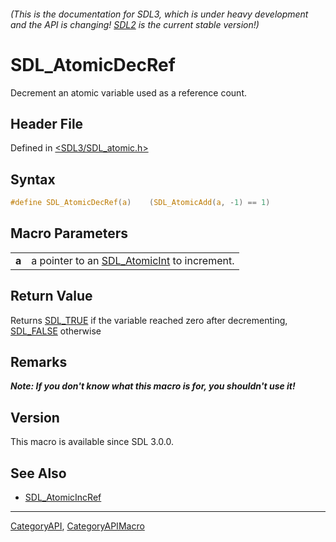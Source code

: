 ###### (This is the documentation for SDL3, which is under heavy development and the API is changing! [SDL2](https://wiki.libsdl.org/SDL2/) is the current stable version!)
# SDL_AtomicDecRef

Decrement an atomic variable used as a reference count.

## Header File

Defined in [<SDL3/SDL_atomic.h>](https://github.com/libsdl-org/SDL/blob/main/include/SDL3/SDL_atomic.h)

## Syntax

```c
#define SDL_AtomicDecRef(a)    (SDL_AtomicAdd(a, -1) == 1)
```

## Macro Parameters

|           |                                                              |
| --------- | ------------------------------------------------------------ |
| **a**     | a pointer to an [SDL_AtomicInt](SDL_AtomicInt) to increment. |

## Return Value

Returns [SDL_TRUE](SDL_TRUE) if the variable reached zero after
decrementing, [SDL_FALSE](SDL_FALSE) otherwise

## Remarks

***Note: If you don't know what this macro is for, you shouldn't use it!***

## Version

This macro is available since SDL 3.0.0.

## See Also

- [SDL_AtomicIncRef](SDL_AtomicIncRef)

----
[CategoryAPI](CategoryAPI), [CategoryAPIMacro](CategoryAPIMacro)

